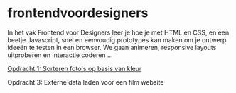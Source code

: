 
# frontendvoordesigners

In het vak Frontend voor Designers leer je hoe je met HTML en CSS, en een beetje Javascript, snel en eenvoudig prototypes kan maken om je ontwerp ideeën te testen in een browser. We gaan animeren, responsive layouts uitproberen en interactie coderen ...

[Opdracht 1: Sorteren foto's op basis van kleur](https://jack792.github.io/frontendvoordesigners/opdracht1/v4/)

Opdracht 3: Externe data laden voor een film website 
